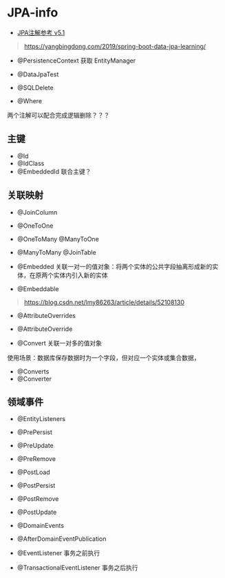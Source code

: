 # JPA-info

- [JPA注解参考 v5.1](http://www.datanucleus.org/products/accessplatform_5_1/jpa/annotations.html)
> https://yangbingdong.com/2019/spring-boot-data-jpa-learning/


- @PersistenceContext 获取 EntityManager

- @DataJpaTest
- @SQLDelete
- @Where

两个注解可以配合完成逻辑删除？？？

## 主键

- @Id
- @IdClass
- @EmbeddedId 联合主键？

## 关联映射

- @JoinColumn
- @OneToOne
- @OneToMany @ManyToOne
- @ManyToMany @JoinTable

- @Embedded 关联一对一的值对象：将两个实体的公共字段抽离形成新的实体，在原两个实体内引入新的实体
- @Embeddable

> https://blog.csdn.net/lmy86263/article/details/52108130


- @AttributeOverrides
- @AttributeOverride



- @Convert 关联一对多的值对象

使用场景：数据库保存数据时为一个字段，但对应一个实体或集合数据，

- @Converts
- @Converter

## 领域事件

- @EntityListeners

- @PrePersist
- @PreUpdate
- @PreRemove
- @PostLoad
- @PostPersist
- @PostRemove
- @PostUpdate

- @DomainEvents
- @AfterDomainEventPublication
- @EventListener    事务之前执行
- @TransactionalEventListener   事务之后执行
